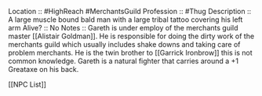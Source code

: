 Location :: #HighReach #MerchantsGuild 
Profession :: #Thug 
Description :: A large muscle bound bald man with a large tribal tattoo covering his left arm
Alive? :: No
Notes ::  Gareth is under employ of the merchants guild master [[Alistair Goldman]]. He is responsible for doing the dirty work of the merchants guild which usually includes shake downs and taking care of problem merchants. He is the twin brother to [[Garrick Ironbrow]] this is not common knowledge. Gareth is a natural fighter that carries around a +1 Greataxe on his back. 

[[NPC List]]
